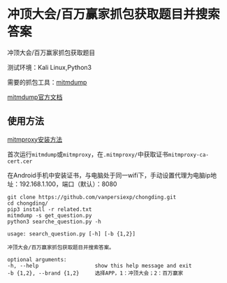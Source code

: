 # 冲顶大会/百万赢家抓包获取题目并搜索答案
冲顶大会/百万赢家抓包获取题目

测试环境：Kali Linux,Python3

需要的抓包工具：[mitmdump](https://github.com/mitmproxy/mitmproxy)

[mitmdump官方文档](http://docs.mitmproxy.org/en/stable/index.html)

## 使用方法
[mitmproxy安装方法](http://docs.mitmproxy.org/en/stable/install.html)

首次运行`mitmdump`或`mitmproxy`，在`.mitmproxy/`中获取证书`mitmproxy-ca-cert.cer`

在Android手机中安装证书，与电脑处于同一wifi下，手动设置代理为电脑ip地址：192.168.1.100，端口（默认）：8080

	git clone https://github.com/vanpersiexp/chongding.git
    cd chongding/
	pip3 install -r related.txt
	mitmdump -s get_question.py
	python3 searche_question.py -h
	
	usage: search_question.py [-h] [-b {1,2}]

	冲顶大会/百万赢家抓包获取题目并搜索答案。

	optional arguments:
  	-h, --help            		show this help message and exit
  	-b {1,2}, --brand {1,2}		选择APP，1：冲顶大会；2：百万赢家

